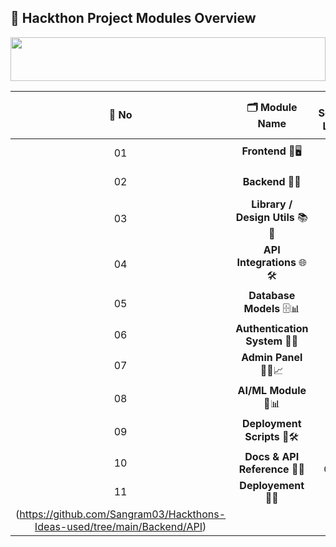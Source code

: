 ## 🧩 Hackthon Project Modules Overview

<!--Line-->

<img src="https://i.imgur.com/dBaSKWF.gif" height="70" width="100%">

| 🔢 **No** | 🗂️ **Module Name**                | 🔗 **Solution Link** ☕ |
|:--------:|:----------------------------------:|:----------------------:|
| 01       | **Frontend** 🎨🖥️                  | [View Code](https://github.com/Sangram03/Hackthons-Ideas-used/tree/main/Frontend) |
| 02       | **Backend** 🧠🔧                    | [View Code](https://github.com/Sangram03/Hackthons-Ideas-used/tree/main/Backend) |
| 03       | **Library / Design Utils** 📚🔢     | [View Code](https://github.com/Sangram03/Hackthons-Ideas-used/tree/main/Design) |
| 04       | **API Integrations** 🌐🛠️           | [View Code](#) |
| 05       | **Database Models** 🗄️📊            | [View Code](https://github.com/Sangram03/Hackthons-Ideas-used/tree/main/DataBase) |
| 06       | **Authentication System** 🔐🪪       | [View Code](#) |
| 07       | **Admin Panel** 🧑‍💼📈               | [View Code](#) |
| 08       | **AI/ML Module** 🤖📊               | [View Code](#) |
| 09       | **Deployment Scripts** 🚀🛠️         | [View Code](#) |
| 10       | **Docs & API Reference** 📄🧾       | [View Code]
| 11       | **Deployement** 📄🧾       | [View Code](https://github.com/Sangram03/Hackthons-Ideas-used/tree/main/Deployment)
(https://github.com/Sangram03/Hackthons-Ideas-used/tree/main/Backend/API) |


